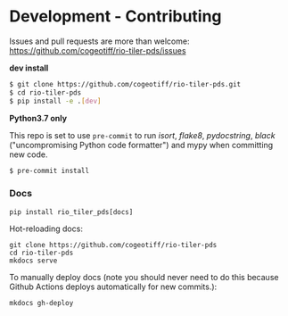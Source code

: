 # Development - Contributing

Issues and pull requests are more than welcome: https://github.com/cogeotiff/rio-tiler-pds/issues

**dev install**

```bash
$ git clone https://github.com/cogeotiff/rio-tiler-pds.git
$ cd rio-tiler-pds
$ pip install -e .[dev]
```

**Python3.7 only**

This repo is set to use `pre-commit` to run *isort*, *flake8*, *pydocstring*, *black* ("uncompromising Python code formatter") and mypy when committing new code.

```bash
$ pre-commit install
```

### Docs

```
pip install rio_tiler_pds[docs]
```

Hot-reloading docs:

```
git clone https://github.com/cogeotiff/rio-tiler-pds
cd rio-tiler-pds
mkdocs serve
```

To manually deploy docs (note you should never need to do this because Github
Actions deploys automatically for new commits.):

```
mkdocs gh-deploy
```
